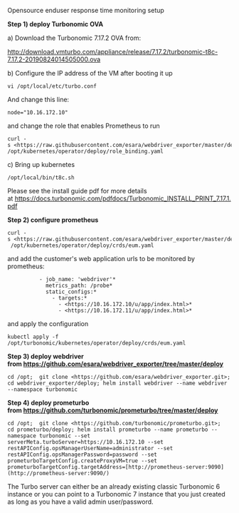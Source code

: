 Opensource enduser response time monitoring setup

**Step 1) deploy Turbonomic OVA**

a) Download the Turbonomic 7.17.2 OVA from:

<http://download.vmturbo.com/appliance/release/7.17.2/turbonomic-t8c-7.17.2-20190824014505000.ova>

b) Configure the IP address of the VM after booting it up
````
vi /opt/local/etc/turbo.conf
````
And change this line:
````
node="10.16.172.10"
````
and change the role that enables Prometheus to run
````
curl -s <https://raw.githubusercontent.com/esara/webdriver_exporter/master/deploy/webdriver_yamls/role_binding.yaml> > /opt/kubernetes/operator/deploy/role_binding.yaml
````
c) Bring up kubernetes
````
/opt/local/bin/t8c.sh
````
Please see the install guide pdf for more details at <https://docs.turbonomic.com/pdfdocs/Turbonomic_INSTALL_PRINT_7.17.1.pdf>

**Step 2) configure prometheus**
````
curl -s <https://raw.githubusercontent.com/esara/webdriver_exporter/master/deploy/webdriver_yamls/eum.yaml> >  /opt/kubernetes/operator/deploy/crds/eum.yaml
````
and add the customer's web application urls to be monitored by prometheus:
````
          - job_name: 'webdriver'*
            metrics_path: /probe*
            static_configs:*
              - targets:*
                - <https://10.16.172.10/u/app/index.html>*
                - <https://10.16.172.11/u/app/index.html>*
````
and apply the configuration
````
kubectl apply -f /opt/turbonomic/kubernetes/operator/deploy/crds/eum.yaml
````

**Step 3) deploy webdriver from <https://github.com/esara/webdriver_exporter/tree/master/deploy>**
````
cd /opt;  git clone <https://github.com/esara/webdriver_exporter.git>;
cd webdriver_exporter/deploy; helm install webdriver --name webdriver --namespace turbonomic
````
**Step 4) deploy prometurbo from <https://github.com/turbonomic/prometurbo/tree/master/deploy>**
````
cd /opt;  git clone <https://github.com/turbonomic/prometurbo.git>;
cd prometurbo/deploy; helm install prometurbo --name prometurbo --namespace turbonomic --set serverMeta.turboServer=https://10.16.172.10 --set restAPIConfig.opsManagerUserName=administrator --set restAPIConfig.opsManagerPassword=password --set prometurboTargetConfig.createProxyVM=true --set prometurboTargetConfig.targetAddress=[http://prometheus-server:9090](http://prometheus-server:9090/)
````
The Turbo server can either be an already existing classic Turbonomic 6 instance or you can point to a Turbonomic 7 instance that you just created as long as you have a valid admin user/password.